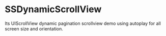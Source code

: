 # SSDynamicScrollView

Its UIScrollView dynamic pagination scrollview demo using autoplay for all screen size and orientation.
